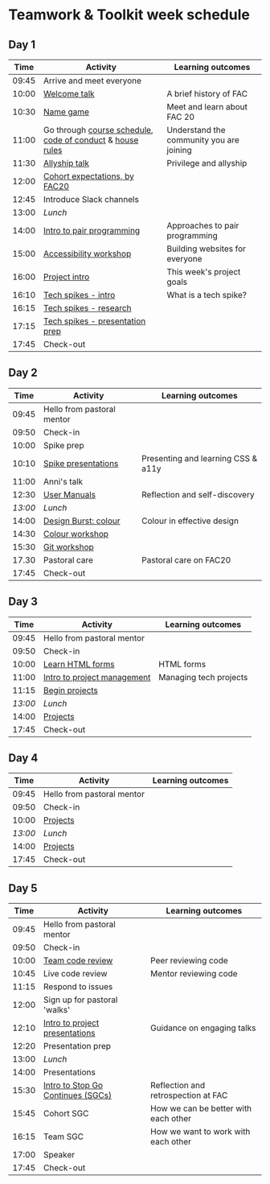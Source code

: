 # Teamwork & Toolkit week schedule

## Day 1

| Time  | Activity                                                                                                    | Learning outcomes                        |
| ----- | ----------------------------------------------------------------------------------------------------------- | ---------------------------------------- |
| 09:45 | Arrive and meet everyone                                                                                    |                                          |
| 10:00 | [Welcome talk][welcome-talk-30]                                                                             | A brief history of FAC                   |
| 10:30 | [Name game][name-game-30]                                                                                   | Meet and learn about FAC 20              |
| 11:00 | Go through [course schedule][course-schedule-10], [code of conduct][coc-10] & [house rules][house-rules-10] | Understand the community you are joining |
| 11:30 | [Allyship talk][ally-talk-30]                                                                               | Privilege and allyship                   |
| 12:00 | [Cohort expectations, by FAC20][student-expectations-45]                                                    |                                          |
| 12:45 | Introduce Slack channels                                                                                    |                                          |
| 13:00 | _Lunch_                                                                                                     |                                          |
| 14:00 | [Intro to pair programming][intro-pairing-60]                                                               | Approaches to pair programming           |
| 15:00 | [Accessibility workshop][a11y-workshop-60]                                                                  | Building websites for everyone           |
| 16:00 | [Project intro][project-intro-10]                                                                           | This week's project goals                |
| 16:10 | [Tech spikes - intro][spikes-intro-5]                                                                       | What is a tech spike?                    |
| 16:15 | [Tech spikes - research][tech-spikes-60]                                                                    |                                          |
| 17:15 | [Tech spikes - presentation prep][spikes-presentations-30]                                                  |                                          |
| 17:45 | Check-out                                                                                                   |                                          |

[welcome-talk-30]: http://facresources.com/slides/students-day-1-talk#/
[name-game-30]: https://github.com/foundersandcoders/master-reference/blob/master/coursebook/week-1/resources/name-game.md
[course-schedule-10]: https://founders-and-coders.gitbook.io/coursebook/
[coc-10]: https://founders-and-coders.gitbook.io/coursebook/student-handbook/code-of-conduct
[house-rules-10]: https://founders-and-coders.gitbook.io/coursebook/student-handbook/course-rules
[ally-talk-30]: https://hackmd.io/@fac/HyJimsFc8
[student-expectations-45]: https://github.com/foundersandcoders/master-reference/blob/master/coursebook/week-1/cohort-code-of-conduct.md
[intro-pairing-60]: https://founders-and-coders.gitbook.io/coursebook/student-handbook/pair-programming
[a11y-workshop-60]: https://github.com/foundersandcoders/web-accessibility/blob/master/putting-yourself-in-someone-elses-shoes.md
[project-intro-10]: https://founders-and-coders.gitbook.io/coursebook/curriculum/teamwork-and-toolkit/project
[spikes-intro-5]: https://founders-and-coders.gitbook.io/coursebook/student-handbook/spikes
[tech-spikes-60]: https://founders-and-coders.gitbook.io/coursebook/curriculum/teamwork-and-toolkit/spikes
[spikes-presentations-30]: https://founders-and-coders.gitbook.io/coursebook/student-handbook/spikes#what-makes-a-good-research-presentation

## Day 2

| Time    | Activity                             | Learning outcomes                  |
| ------- | ------------------------------------ | ---------------------------------- |
| 09:45   | Hello from pastoral mentor           |                                    |
| 09:50   | Check-in                             |                                    |
| 10:00   | Spike prep                           |                                    |
| 10:10   | [Spike presentations][spike-pres-50] | Presenting and learning CSS & a11y |
| 11:00   | Anni's talk                          |                                    |
| 12:30   | [User Manuals][user-manuals-30]      | Reflection and self-discovery      |
| _13:00_ | _Lunch_                              |                                    |
| 14:00   | [Design Burst: colour][db-colour-30] | Colour in effective design         |
| 14:30   | [Colour workshop][db-colour-ws-60]   |                                    |
| 15:30   | [Git workshop][git-ws-120]           |                                    |
| 17.30   | Pastoral care                        | Pastoral care on FAC20             |
| 17:45   | Check-out                            |                                    |

[spikes-presentations-30]: https://founders-and-coders.gitbook.io/coursebook/student-handbook/spikes#what-makes-a-good-research-presentation
[spike-pres-50]: https://founders-and-coders.gitbook.io/coursebook/student-handbook/spikes#what-makes-a-good-research-presentation
[user-manuals-30]: https://github.com/fac20/user-manuals
[db-colour-30]: http://facresources.com/slides/design-burst-week1.html
[db-colour-ws-60]: https://github.com/bobbysebolao/learn-css-variables
[git-ws-120]: https://github.com/foundersandcoders/git-workflow-workshop-for-two

## Day 3

| Time    | Activity                                    | Learning outcomes      |
| ------- | ------------------------------------------- | ---------------------- |
| 09:45   | Hello from pastoral mentor                  |                        |
| 09:50   | Check-in                                    |                        |
| 10:00   | [Learn HTML forms][learn-forms-60]          | HTML forms             |
| 11:00   | [Intro to project management][pm-slides-15] | Managing tech projects |
| 11:15   | [Begin projects][projects]                  |                        |
| _13:00_ | _Lunch_                                     |                        |
| 14:00   | [Projects][projects]                        |                        |
| 17:45   | Check-out                                   |                        |

[learn-forms-60]: https://github.com/oliverjam/learn-html-forms/
[pm-slides-15]: https://hackmd.io/@fac/S1wGfV2M8#/
[projects]: https://founders-and-coders.gitbook.io/coursebook/curriculum/teamwork-and-toolkit/project

## Day 4

| Time    | Activity                   | Learning outcomes |
| ------- | -------------------------- | ----------------- |
| 09:45   | Hello from pastoral mentor |                   |
| 09:50   | Check-in                   |                   |
| 10:00   | [Projects][project-info]   |                   |
| _13:00_ | _Lunch_                    |                   |
| 14:00   | [Projects][project-info]   |                   |
| 17:45   | Check-out                  |                   |

[project-info]: https://founders-and-coders.gitbook.io/coursebook/curriculum/teamwork-and-toolkit/project

## Day 5

| Time  | Activity                                                | Learning outcomes                    |
| ----- | ------------------------------------------------------- | ------------------------------------ |
| 09:45 | Hello from pastoral mentor                              |                                      |
| 09:50 | Check-in                                                |                                      |
| 10:00 | [Team code review][intro-code-review-60]                | Peer reviewing code                  |
| 10:45 | Live code review                                        | Mentor reviewing code                |
| 11:15 | Respond to issues                                       |                                      |
| 12:00 | Sign up for pastoral 'walks'                            |                                      |
| 12:10 | [Intro to project presentations][intro-project-pres-10] | Guidance on engaging talks           |
| 12:20 | Presentation prep                                       |                                      |
| 13:00 | _Lunch_                                                 |                                      |
| 14:00 | Presentations                                           |                                      |
| 15:30 | [Intro to Stop Go Continues (SGCs)][intro-retros-15]    | Reflection and retrospection at FAC  |
| 15:45 | Cohort SGC                                              | How we can be better with each other |
| 16:15 | Team SGC                                                | How we want to work with each other  |
| 17:00 | Speaker                                                 |                                      |
| 17:45 | Check-out                                               |                                      |

[intro-code-review-60]: https://founders-and-coders.gitbook.io/coursebook/student-handbook/code-review
[intro-project-pres-10]: https://founders-and-coders.gitbook.io/coursebook/student-handbook/projects#project-presentation
[intro-retros-15]: https://founders-and-coders.gitbook.io/coursebook/student-handbook/retrospectives
